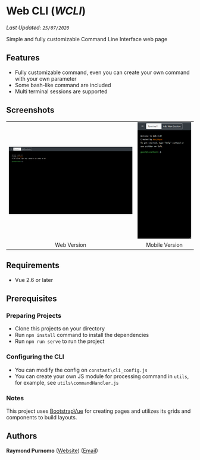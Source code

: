 # Web CLI (_WCLI_)
_Last Updated: `25/07/2020`_

Simple and fully customizable Command Line Interface web page

## Features
* Fully customizable command, even you can create your own command with your own parameter
* Some bash-like command are included
* Multi terminal sessions are supported

## Screenshots
<table style="text-align: center;">
    <tr>
        <td><img src="docs/images/desktop.png"></td>
        <td><img src="docs/images/mobile.png"></td>
    </tr>
    <tr>
        <td>Web Version</td>
        <td>Mobile Version</td>
    </tr>
</table>

## Requirements
* Vue 2.6 or later

## Prerequisites
### Preparing Projects
* Clone this projects on your directory
* Run `npm install` command to install the dependencies
* Run `npm run serve` to run the project

### Configuring the CLI
* You can modify the config on `constant\cli_config.js`
* You can create your own JS module for processing command in `utils`, for example, see `utils\commandHandler.js`

### Notes
This project uses [BootstrapVue](https://bootstrap-vue.org/) for creating pages and utilizes its grids and components to build layouts.

## Authors
**Raymond Purnomo** ([Website](https://arcphysx.com)) ([Email](mailto:arcphysx@gmail.com))